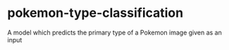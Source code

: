 # pokemon-type-classification
A model which predicts the primary type of a Pokemon image given as an input
